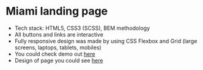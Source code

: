 # Miami landing page

- Tech stack: HTML5, CSS3 (SCSS), BEM methodology
- All buttons and links are interactive
- Fully responsive design was made by using CSS Flexbox and Grid (large screens, laptops, tablets, mobiles)
- You could check demo out [here](https://ztx25.github.io/layout_miami/)
- Design of page you could see [here](https://www.figma.com/file/nHz8bflIwJaWP3P99vKTH5/miami_home_new?node-id=3525%3A34)
